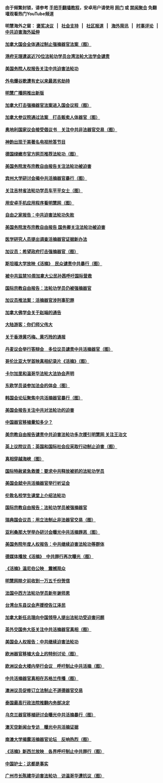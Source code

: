 #### 由于频繁封锁，请参考 [手把手翻墙教程](https://github.com/gfw-breaker/guides/wiki)，安卓用户请使用 [网门](https://github.com/gfw-breaker/bn-android/blob/master/ogate.md?t=05241149) 或 [禁闻聚合](https://github.com/gfw-breaker/bn-android) 免翻墙观看热门YouTube频道 

#### 明慧海外之窗：&nbsp;[褒奖决议](282.md?t=05241149) &nbsp;&nbsp;|&nbsp;&nbsp; [社会支持](140.md?t=05241149) &nbsp;&nbsp;|&nbsp;&nbsp; [社区报道](91.md?t=05241149) &nbsp;&nbsp;|&nbsp;&nbsp; [海外简讯](245.md?t=05241149) &nbsp;&nbsp;|&nbsp;&nbsp; [时事评论](251.md?t=05241149) &nbsp;&nbsp;|&nbsp;&nbsp; [中共迫害海外延伸](236.md?t=05241149) 

#### [加拿大国会全体通过制止强摘器官法案（图）](../pages/245/385804.md?t=05241149) 

#### [港府无理遣返近70位法轮功学员台湾法轮大法学会谴责](../pages/245/385663.md?t=05241149) 

#### [美国务院人权报告关注中共迫害法轮功](../pages/245/383923.md?t=05241149) 

#### [外电爆谷歌遭有史以来最恶劣劫持](../pages/245/377269.md?t=05241149) 

#### [明慧广播网推出新版](../pages/245/377179.md?t=05241149) 

#### [加拿大打击强摘器官法案进入国会议程（图）](../pages/245/376558.md?t=05241149) 

#### [加拿大参议院通过法案　打击贩卖人体器官（图）](../pages/245/376340.md?t=05241149) 

#### [奥地利国家议会接受倡议书　关注中共非法器官交易（图）](../pages/245/374450.md?t=05241149) 

#### [神韵出现于美著名电视抢答节目](../pages/245/373890.md?t=05241149) 

#### [德国绿嫩市官方网页推荐法轮功（图）](../pages/245/373870.md?t=05241149) 

#### [美国务院发布宗教自由报告关注法轮功被迫害](../pages/245/368219.md?t=05241149) 

#### [宾州大学研讨会揭中共活摘器官暴行（图）](../pages/245/364359.md?t=05241149) 

#### [关注吉林省法轮功学员车平平女士（图）](../pages/245/361778.md?t=05241149) 

#### [用安卓手机应用程序看明慧网（图）](../pages/245/353679.md?t=05241149) 

#### [自由之家报告：中共迫害法轮功失败](../pages/245/352914.md?t=05241149) 

#### [美国务院发布宗教自由报告 国务卿关注法轮功被迫害](../pages/245/352581.md?t=05241149) 

#### [医学研究人员提出调查活摘器官证据新办法](../pages/245/349164.md?t=05241149) 

#### [加议员：希望政府打击强摘器官（图）](../pages/245/348742.md?t=05241149) 

#### [斯坦福大学放映《活摘》　民众谴责中共暴行（图）](../pages/245/348695.md?t=05241149) 

#### [被中共监禁10周加拿大公民孙茜呼吁国际营救](../pages/245/346830.md?t=05241149) 

#### [国际宗教自由报告：法轮功学员仍被强摘器官](../pages/245/346264.md?t=05241149) 

#### [加议员推法案：活摘器官涉刑事犯罪](../pages/245/345691.md?t=05241149) 

#### [加拿大佛学会关于赵端的通告](../pages/245/344995.md?t=05241149) 

#### [大陆游客：你们师父伟大](../pages/245/345076.md?t=05241149) 

#### [关于香港黄巧梅、黄巧玲的通报](../pages/245/344013.md?t=05241149) 

#### [丹麦议会举行答辩会　多位议员谴责中共活摘器官（图）](../pages/245/338901.md?t=05241149) 

#### [哥伦比亚大学首映真相纪录片《活摘》（图）](../pages/245/338573.md?t=05241149) 

#### [卡尔加里和温哥华法轮大法协会声明](../pages/245/337877.md?t=05241149) 

#### [东欧学员谈参加法会的体会（图）](../pages/245/337572.md?t=05241149) 

#### [韩国会论坛聚焦中共活摘器官暴行（图）](../pages/245/336378.md?t=05241149) 

#### [美国会报告关注中共对法轮功的迫害](../pages/245/336037.md?t=05241149) 

#### [中国器官移植量知多少？](../pages/245/335230.md?t=05241149) 

#### [美宗教自由报告谴责中共迫害法轮功多次援引明慧网 关注王治文](../pages/245/332811.md?t=05241149) 

#### [英上议院议员：英国和国际社会应采取行动制止迫害（图）](../pages/245/331105.md?t=05241149) 

#### [真相穿越海峡（图）](../pages/245/330941.md?t=05241149) 

#### [国际特赦紧急救援：要求中共释放被抓的法轮功学员](../pages/245/330548.md?t=05241149) 

#### [美国会就中共活摘器官举行听证会](../pages/245/330507.md?t=05241149) 

#### [伦敦名校学生课堂上介绍法轮功](../pages/245/329590.md?t=05241149) 

#### [国际宗教自由报告：法轮功学员被强摘器官](../pages/245/327469.md?t=05241149) 

#### [瑞典国会议员：用立法制止非法器官交易（图）](../pages/245/327391.md?t=05241149) 

#### [亚利桑那大学举办研讨会曝光中共活摘罪恶（图）](../pages/245/326761.md?t=05241149) 

#### [美国务院年度人权报告：中共继续迫害法轮功等群体](../pages/245/326697.md?t=05241149) 

#### [德媒体播放《活摘》　中共罪行再次曝光（图）](../pages/245/324655.md?t=05241149) 

#### [《活摘》温尼伯公映　震撼观众](../pages/245/324614.md?t=05241149) 

#### [明慧网除夕前收到一万五千份贺信](../pages/245/323546.md?t=05241149) 

#### [法国中西方法轮功学员新年谢师恩](../pages/245/323447.md?t=05241149) 

#### [台湾台东县议会声援控告江泽民](../pages/245/322922.md?t=05241149) 

#### [加拿大新任总理向中国领导人提出法轮功受迫害问题](../pages/245/320263.md?t=05241149) 

#### [英外交国务大臣关注中共活摘器官真相（图）](../pages/245/319533.md?t=05241149) 

#### [美国会人权报告：中共继续迫害法轮功](../pages/245/317412.md?t=05241149) 

#### [欧洲器官移植大会上的特别讨论（图）](../pages/245/316126.md?t=05241149) 

#### [欧洲议会大楼内举行会议　呼吁制止中共活摘（图）](../pages/245/316013.md?t=05241149) 

#### [中共活摘器官真相在苏格兰传播（图）](../pages/245/315254.md?t=05241149) 

#### [澳洲议员促修订立法制止不道德器官交易](../pages/245/314162.md?t=05241149) 

#### [泰国最高行政法院推翻内务部决定](../pages/245/313724.md?t=05241149) 

#### [乌克兰器官移植研讨会曝光中共活摘暴行（图）](../pages/245/312675.md?t=05241149) 

#### [澳天空新闻台专访　曝光中共活摘证据](../pages/245/312331.md?t=05241149) 

#### [南澳大学揭露活摘器官论坛　反响热烈（图）](../pages/245/311913.md?t=05241149) 

#### [《活摘》新西兰放映　各界呼吁制止中共罪行（图）](../pages/245/311871.md?t=05241149) 

#### [中国护士：这都是事实](../pages/245/311692.md?t=05241149) 

#### [广州市长陈建华迫害法轮功　访温哥华遭抗议（图）](../pages/245/311028.md?t=05241149) 

